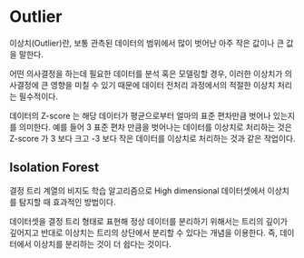 # Outlier

이상치(Outlier)란, 보통 관측된 데이터의 범위에서 
많이 벗어난 아주 작은 값이나 큰 값을 말한다. 

어떤 의사결정을 하는데 필요한 데이터를 분석 혹은 모델링할 경우, 
이러한 이상치가 의사결정에 큰 영향을 미칠 수 있기 때문에 
데이터 전처리 과정에서의 적절한 이상치 처리는 필수적이다.

데이터의 Z-score 는 해당 데이터가 평균으로부터 얼마의 표준 편차만큼 벗어나 있는지를 의미한다.
예를 들어 3 표준 편차 만큼을 벗어나는 데이터를 이상치로 처리하는 것은 Z-score 가 3 보다 크고 -3 보다 작은 데이터를 이상치로 처리하는 것과 같은 작업이다.

## Isolation Forest

결정 트리 계열의 비지도 학습 알고리즘으로 High dimensional 데이터셋에서 이상치를 탐지할 때 효과적인 방법이다.

데이터셋을 결정 트리 형태로 표현해 정상 데이터를 분리하기 위해서는 트리의 깊이가 깊어지고 반대로 이상치는 트리의 상단에서 분리할 수 있다는 개념을 이용한다. 즉, 데이터에서 이상치를 분리하는 것이 더 쉽다는 것이다.
